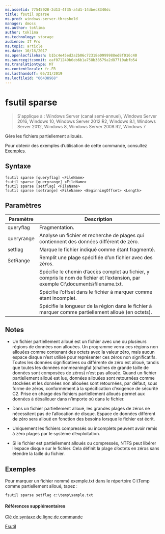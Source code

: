 ```yaml
---
ms.assetid: 77545920-2d13-4f35-a4d1-14dbec8340dc
title: fsutil sparse
ms.prod: windows-server-threshold
manager: dmoss
ms.author: toklima
author: toklima
ms.technology: storage
audience: IT Pro
ms.topic: article
ms.date: 10/16/2017
ms.openlocfilehash: b1bc4e45ed2a2b06c72318e0999988ed8f016c40
ms.sourcegitcommit: eaf071249b6eb6b1a758b38579a2d87710abfb54
ms.translationtype: MT
ms.contentlocale: fr-FR
ms.lasthandoff: 05/31/2019
ms.locfileid: "66438968"
---
```

# <a name="fsutil-sparse"></a>fsutil sparse
>S'applique à : Windows Server (canal semi-annuel), Windows Server 2016, Windows 10, Windows Server 2012 R2, Windows 8.1, Windows Server 2012, Windows 8, Windows Server 2008 R2, Windows 7

Gère les fichiers partiellement alloués.

Pour obtenir des exemples d’utilisation de cette commande, consultez [Exemples](#BKMK_examples).

## <a name="syntax"></a>Syntaxe

```
fsutil sparse [queryflag] <FileName>
fsutil sparse [queryrange] <FileName>
fsutil sparse [setflag] <FileName>
fsutil sparse [setrange] <FileName> <BeginningOffset> <Length>
```

## <a name="parameters"></a>Paramètres

|     Paramètre     |                                                    Description                                                    |
|-------------------|-------------------------------------------------------------------------------------------------------------------|
|     queryflag     |                                                  Fragmentation.                                                  |
|    queryrange     |                        Analyse un fichier et recherche de plages qui contiennent des données différent de zéro.                        |
|      setflag      |                                        Marque le fichier indiqué comme étant fragmenté.                                        |
|     SetRange      |                                   Remplit une plage spécifiée d’un fichier avec des zéros.                                   |
|    <FileName>     | Spécifie le chemin d’accès complet au fichier, y compris le nom de fichier et l’extension, par exemple C:\documents\filename.txt. |
| <BeginningOffset> |                              Spécifie l’offset dans le fichier à marquer comme étant incomplet.                              |
|     <Length>      |                 Spécifie la longueur de la région dans le fichier à marquer comme partiellement alloué (en octets).                 |

## <a name="remarks"></a>Notes

-   Un fichier partiellement alloué est un fichier avec une ou plusieurs régions de données non allouées. Un programme verra ces régions non allouées comme contenant des octets avec la valeur zéro, mais aucun espace disque n’est utilisé pour représenter ces zéros non significatifs. Toutes les données significatives ou différente de zéro est alloué, tandis que toutes les données nonmeaningful (chaînes de grande taille de données sont composées de zéros) n’est pas allouée. Quand un fichier partiellement alloué est lue, données allouées sont retournées comme stockées et les données non allouées sont retournées, par défaut, sous forme de zéros, conformément à la spécification d’exigence de sécurité C2. Prise en charge des fichiers partiellement alloués permet aux données à désallouer dans n’importe où dans le fichier.

-   Dans un fichier partiellement alloué, les grandes plages de zéros ne nécessitent pas de l’allocation de disque. Espace de données différent de zéro sera alloué en fonction des besoins lorsque le fichier est écrit.

-   Uniquement les fichiers compressés ou incomplets peuvent avoir remis à zéro plages par le système d’exploitation.

-   Si le fichier est partiellement alloués ou compressés, NTFS peut libérer l’espace disque sur le fichier. Cela définit la plage d’octets en zéros sans étendre la taille du fichier.

## <a name="BKMK_examples"></a>Exemples
Pour marquer un fichier nommé exemple.txt dans le répertoire C:\Temp comme partiellement alloué, tapez :

```
fsutil sparse setflag c:\temp\sample.txt 
```

#### <a name="additional-references"></a>Références supplémentaires
[Clé de syntaxe de ligne de commande](Command-Line-Syntax-Key.md)

[Fsutil](Fsutil.md)


